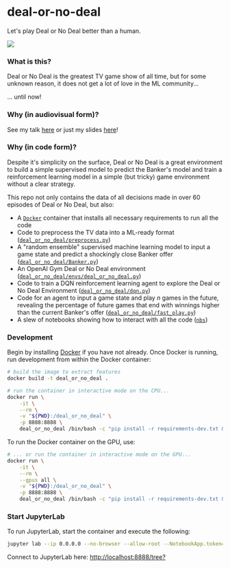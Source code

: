 # deal-or-no-deal
Let's play Deal or No Deal better than a human.

![](https://media.firstcoastnews.com/assets/WTLV/images/552259058/552259058_750x422.jpg)

### What is this?
Deal or No Deal is the greatest TV game show of all time, but for some unknown reason, it does not get a lot of love in the ML community...

... until now!

### Why (in audiovisual form)?
See my talk [here](https://youtu.be/7jSvFHGyEeE) or just my slides [here](https://drive.google.com/file/d/1Dd-AYJv7QoEukR8kW8E1ny-VduZGuCT8/view?usp=sharing)!

### Why (in code form)?
Despite it's simplicity on the surface, Deal or No Deal is a great environment to build a simple supervised model to predict the Banker's model and train a reinforcement learning model in a simple (but tricky) game environment without a clear strategy.

This repo not only contains the data of all decisions made in over 60 episodes of Deal or No Deal, but also:
- A [`Docker`](https://github.com/nathancooperjones/deal-or-no-deal/blob/master/Dockerfile) container that installs all necessary requirements to run all the code
- Code to preprocess the TV data into a ML-ready format ([`deal_or_no_deal/preprocess.py`](https://github.com/nathancooperjones/deal-or-no-deal/blob/master/deal_or_no_deal/preprocess.py))
- A "random ensemble" supervised machine learning model to input a game state and predict a shockingly close Banker offer ([`deal_or_no_deal/Banker.py`](https://github.com/nathancooperjones/deal-or-no-deal/blob/master/deal_or_no_deal/Banker.py))
- An OpenAI Gym Deal or No Deal environment ([`deal_or_no_deal/envs/deal_or_no_deal.py`](https://github.com/nathancooperjones/deal-or-no-deal/blob/master/deal_or_no_deal/envs/deal_or_no_deal.py))
- Code to train a DQN reinforcement learning agent to explore the Deal or No Deal Environment ([`deal_or_no_deal/dqn.py`](https://github.com/nathancooperjones/deal-or-no-deal/blob/master/deal_or_no_deal/dqn.py))
- Code for an agent to input a game state and play *n* games in the future, revealing the percentage of future games that end with winnings higher than the current Banker's offer ([`deal_or_no_deal/fast_play.py`](https://github.com/nathancooperjones/deal-or-no-deal/blob/master/deal_or_no_deal/fast_play.py))
- A slew of notebooks showing how to interact with all the code ([`nbs`](https://github.com/nathancooperjones/deal-or-no-deal/tree/master/nbs))

### Development
Begin by installing [Docker](https://docs.docker.com/install/) if you have not already. Once Docker is running, run development from within the Docker container:

```bash
# build the image to extract features
docker build -t deal_or_no_deal .

# run the container in interactive mode on the CPU...
docker run \
    -it \
    --rm \
    -v "${PWD}:/deal_or_no_deal" \
    -p 8888:8888 \
    deal_or_no_deal /bin/bash -c "pip install -r requirements-dev.txt && bash"
```

To run the Docker container on the GPU, use:
```bash
# ... or run the container in interactive mode on the GPU...
docker run \
    -it \
    --rm \
    --gpus all \
    -v "${PWD}:/deal_or_no_deal" \
    -p 8888:8888 \
    deal_or_no_deal /bin/bash -c "pip install -r requirements-dev.txt && bash"
```

### Start JupyterLab
To run JupyterLab, start the container and execute the following:
```bash
jupyter lab --ip 0.0.0.0 --no-browser --allow-root --NotebookApp.token='' --NotebookApp.password=''
```
Connect to JupyterLab here: [http://localhost:8888/tree?](http://localhost:8888/tree?)

